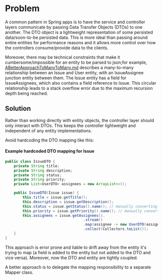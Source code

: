 # Problem

A common pattern in Spring apps is to have the service and controller layers communicate
by passing Data Transfer Objects (DTOs) to one another. The DTO object is a lightweight
representation of some persisted data/soon-to-be persisted data. This is more ideal than
passing around entire entities for performance reasons and it allows more control over how
the controllers consume/provide data to the clients.

Moreover, there may be technical constraints that make it cumbersome/impossible for an entity
to be parsed to json;for example, [ABetterApproachToManyToMany.md](ABetterApproachToManyToMany.md) describes
a many-to-many relationship between an Issue and User entity, with an IssueAssignee junction entity between them.
The Issue entity has a field for IssueAssignees, which also contains a field reference to Issue. This circular
relationship leads to a stack overflow error due to the maximum recursion depth being reached.

## Solution

Rather than working directly with entity objects, the controller layer should only interact with
DTOs. This keeps the controller lightweight and independent of any entity implementations.

Avoid hardcoding the DTO mapping like this:

#### Example hardcoded DTO mapping for Issue

```java
public class IssueDTO {
    private String title;
    private String description;
    private String status;
    private String priority;
    private List<UserDTO> assignees = new ArrayList<>();

    public IssueDTO(Issue issue) {
        this.title = issue.getTitle();
        this.description = issue.getDescription();
        this.status = issue.getStatus().name(); // manually converting from enum to string
        this.priority = issue.getPriority().name(); // manually converting from enum to string
        this.assignees = issue.getAssignees().
                                    .stream()
                                    .map(assignee -> new UserDTO(assignee.getUser()))
                                    .collect(Collectors.toList());
    }
}
```

This approach is error prone and liable to drift away from the entity it's trying to map (a field is
added to the entity but not added to the DTO and vice versa). Moreover, now the DTO and entity are
tightly coupled.

A better approach is to delegate the mapping responsibility to a separate Mapper class.
